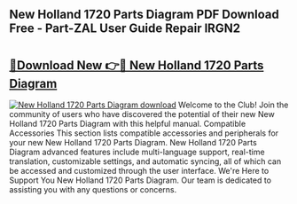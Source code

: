 ## New Holland 1720 Parts Diagram PDF Download Free - Part-ZAL User Guide Repair lRGN2

# <h2><a href="http://dfntiu9.blite.top/?on=New+Holland+1720+Parts+Diagram">🔗Download New 👉🔴 New Holland 1720 Parts Diagram</a></h2>

[![New Holland 1720 Parts Diagram download](https://i.imgur.com/lujVjoI.png)](http://dfntiu9.blite.top/?on=New+Holland+1720+Parts+Diagram)
Welcome to the Club! Join the community of users who have discovered the potential of their new New Holland 1720 Parts Diagram with this helpful manual. Compatible Accessories This section lists compatible accessories and peripherals for your new New Holland 1720 Parts Diagram. New Holland 1720 Parts Diagram advanced features include multi-language support, real-time translation, customizable settings, and automatic syncing, all of which can be accessed and customized through the user interface. We're Here to Support You New Holland 1720 Parts Diagram. Our team is dedicated to assisting you with any questions or concerns.
